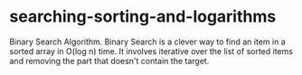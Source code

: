 # searching-sorting-and-logarithms
Binary Search Algorithm. Binary Search is a clever way to find an item in a sorted array in O(log n) time. It involves iterative over the list of sorted items and removing the part that doesn't contain the target.
